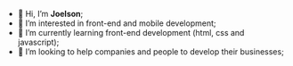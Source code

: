 - 👋 Hi, I’m <strong>Joelson</strong>;
- 👀 I’m interested in front-end and mobile development;
- 🌱 I’m currently learning front-end development (html, css and javascript);
- 💞️ I’m looking to help companies and people to develop their businesses;

<!---
joelson91/joelson91 is a ✨ special ✨ repository because its `README.md` (this file) appears on your GitHub profile.
You can click the Preview link to take a look at your changes.
--->
